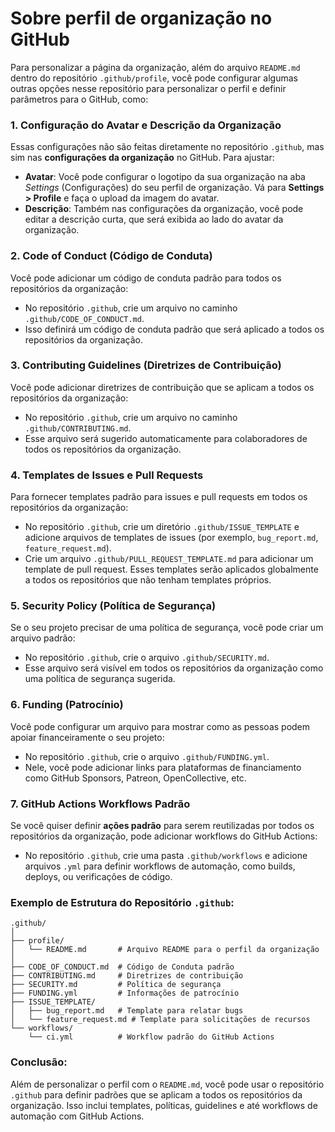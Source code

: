 # Sobre perfil de organização no GitHub

Para personalizar a página da organização, além do arquivo `README.md` dentro do repositório `.github/profile`, você pode configurar algumas outras opções nesse repositório para personalizar o perfil e definir parâmetros para o GitHub, como:

### 1. **Configuração do Avatar e Descrição da Organização**
Essas configurações não são feitas diretamente no repositório `.github`, mas sim nas **configurações da organização** no GitHub. Para ajustar:
- **Avatar**: Você pode configurar o logotipo da sua organização na aba *Settings* (Configurações) do seu perfil de organização. Vá para **Settings > Profile** e faça o upload da imagem do avatar.
- **Descrição**: Também nas configurações da organização, você pode editar a descrição curta, que será exibida ao lado do avatar da organização.

### 2. **Code of Conduct (Código de Conduta)**
Você pode adicionar um código de conduta padrão para todos os repositórios da organização:
- No repositório `.github`, crie um arquivo no caminho `.github/CODE_OF_CONDUCT.md`.
- Isso definirá um código de conduta padrão que será aplicado a todos os repositórios da organização.

### 3. **Contributing Guidelines (Diretrizes de Contribuição)**
Você pode adicionar diretrizes de contribuição que se aplicam a todos os repositórios da organização:
- No repositório `.github`, crie um arquivo no caminho `.github/CONTRIBUTING.md`.
- Esse arquivo será sugerido automaticamente para colaboradores de todos os repositórios da organização.

### 4. **Templates de Issues e Pull Requests**
Para fornecer templates padrão para issues e pull requests em todos os repositórios da organização:
- No repositório `.github`, crie um diretório `.github/ISSUE_TEMPLATE` e adicione arquivos de templates de issues (por exemplo, `bug_report.md`, `feature_request.md`).
- Crie um arquivo `.github/PULL_REQUEST_TEMPLATE.md` para adicionar um template de pull request.
Esses templates serão aplicados globalmente a todos os repositórios que não tenham templates próprios.

### 5. **Security Policy (Política de Segurança)**
Se o seu projeto precisar de uma política de segurança, você pode criar um arquivo padrão:
- No repositório `.github`, crie o arquivo `.github/SECURITY.md`.
- Esse arquivo será visível em todos os repositórios da organização como uma política de segurança sugerida.

### 6. **Funding (Patrocínio)**
Você pode configurar um arquivo para mostrar como as pessoas podem apoiar financeiramente o seu projeto:
- No repositório `.github`, crie o arquivo `.github/FUNDING.yml`.
- Nele, você pode adicionar links para plataformas de financiamento como GitHub Sponsors, Patreon, OpenCollective, etc.

### 7. **GitHub Actions Workflows Padrão**
Se você quiser definir **ações padrão** para serem reutilizadas por todos os repositórios da organização, pode adicionar workflows do GitHub Actions:
- No repositório `.github`, crie uma pasta `.github/workflows` e adicione arquivos `.yml` para definir workflows de automação, como builds, deploys, ou verificações de código.

### Exemplo de Estrutura do Repositório `.github`:
```
.github/
│
├── profile/
│   └── README.md       # Arquivo README para o perfil da organização
│
├── CODE_OF_CONDUCT.md  # Código de Conduta padrão
├── CONTRIBUTING.md     # Diretrizes de contribuição
├── SECURITY.md         # Política de segurança
├── FUNDING.yml         # Informações de patrocínio
├── ISSUE_TEMPLATE/
│   ├── bug_report.md   # Template para relatar bugs
│   └── feature_request.md # Template para solicitações de recursos
└── workflows/
    └── ci.yml          # Workflow padrão do GitHub Actions
```

### Conclusão:
Além de personalizar o perfil com o `README.md`, você pode usar o repositório `.github` para definir padrões que se aplicam a todos os repositórios da organização. Isso inclui templates, políticas, guidelines e até workflows de automação com GitHub Actions.
